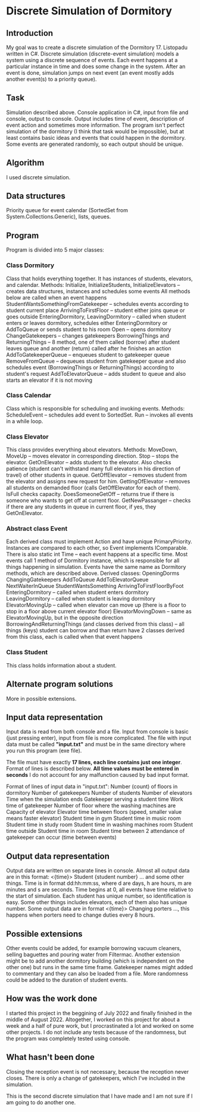 # Discrete Simulation of Dormitory

## Introduction
My goal was to create a discrete simulation of the Dormitory 17. Listopadu written in C#. Discrete simulation (discrete-event simulation)
models a system using a discrete sequence of events. Each event happens at a particular instance in time and does some change in the system. 
After an event is done, simulation jumps on next event (an event mostly adds another event(s) to a priority queue).

## Task
Simulation described above. Console application in C#, input from file and console, output to console. Output includes time of event, description
of event action and sometimes more information. The program isn't perfect simulation of the dormitory (I think that task would be impossible), 
but at least contains basic ideas and events that could happen in the dormitory. Some events are generated randomly, so each output should be unique.

## Algorithm
I used discrete simulation.

## Data structures
Priority queue for event calendar (SortedSet from System.Collections.Generic), lists, queues.

## Program
Program is divided into 5 major classes:

### Class Dormitory
Class that holds everything together. It has instances of students, elevators, and calendar.
Methods:
Initialize, InitializeStudents, InitializeElevators – creates data structures, instances and schedules some events
All methods below are called when an event happens
StudentWantsSomethingFromGatekeeper – schedules events according to student current place
ArrivingToFirstFloor – student either joins queue or goes outside
EnteringDormitory, LeavingDormitory – called when student enters or leaves dormitory, schedules either EnteringDormitory or AddToQueue or sends student to his room
Open – opens dormitory
ChangeGatekeepers – changes gatekeepers
BorrowingThings and ReturningThings – 8 method, one of them called (borrow) after student leaves queue and another (return) called after he finishes an action
AddToGatekeeperQueue – enqueues student to gatekeeper queue
RemoveFromQueue – dequeues student from gatekeeper queue and also schedules event (BorrowingThings or ReturningThings) according to student's request
AddToElevatorQueue – adds student to queue and also starts an elevator if it is not moving

### Class Calendar
Class which is responsible for scheduling and invoking events.
Methods:
ScheduleEvent – schedules add event to SortedSet.
Run – invokes all events in a while loop.

### Class Elevator
This class provides everything about elevators. 
Methods:
MoveDown, MoveUp – moves elevator in corresponding direction.
Stop – stops the elevator.
GetOnElevator – adds student to the elevator. Also checks patience (student can't withstand many full elevators in his direction of travel) 
of other students in queue.
GetOffElevator – removes student from the elevator and assigns new request for him.
GettingOfElevator – removes all students on demanded floor (calls GetOffElevator for each of them).
IsFull checks capacity.
DoesSomeoneGetOff – returns true if there is someone who wants to get off at current floor.
GetNewPassanger – checks if there are any students in queue in current floor, if yes, they GetOnElevator.

### Abstract class Event
Each derived class must implement Action and have unique PrimaryPriority. Instances are compared to each other, so Event implements IComparable.
There is also static int Time – each event happens at a specific time.
Most events call 1 method of Dormitory instance, which is responsible for all things happening in simulation. Events have the same name as Dormitory methods, which are described above.
Derived classes:
OpeningDorms
ChangingGatekeepers
AddToQueue
AddToElevatorQueue
NextWaiterInQueue
StudentWantsSomething
ArrivingToFirstFloorByFoot
EnteringDormitory – called when student enters dormitory
LeavingDormitory – called when student is leaving dormitory
ElevatorMovingUp – called when elevator can move up (there is a floor to stop in a floor above current elevator floor)
ElevatorMovingDown – same as ElevatorMovingUp, but in the opposite direction
BorrowingAndReturningThings (and classes derived from this class) – all things (keys) student can borrow and than return have 2 classes derived
from this class, each is called when that event happens

### Class Student
This class holds information about a student.

## Alternate program solutions
More in possible extensions.

## Input data representation
Input data is read from both console and a file. Input from console is basic (just pressing enter), input from file is more complicated.
The file with input data must be called **"input.txt"** and must be in the same directory where you run this program (exe file).

The file must have exactly **17 lines, each line contains just one integer**. Format of lines is described below.
**All time values must be entered in seconds**
I do not account for any malfunction caused by bad input format.

Format of lines of input data in "input.txt":
Number (count) of floors in dormitory
Number of gatekeepers
Number of students
Number of elevators
Time when the simulation ends
Gatekeeper serving a student time
Work time of gatekeeper
Number of floor where the washing machines are
Capacity of elevator
Elevator time between floors (speed, smaller value means faster elevator)
Student time in gym
Student time in music room
Student time in study room
Student time in washing machines room
Student time outside
Student time in room
Student time between 2 attendance of gatekeeper can occur (time between events)

## Output data representation
Output data are written on separate lines in console.
Almost all output data are in this format: <{time}> Student {student number} ... and some other things.
Time is in format dd:hh:mm:ss, where d are days, h are hours, m are minutes and s are seconds. Time begins at 0, all events have time relative to the start of simulation.
Each student has unique number, so identification is easy. Some other things includes elevators, each of them also has unique number.
Some output data are in format <{time}> Changing porters ..., this happens when porters need to change duties every 8 hours.

## Possible extensions
Other events could be added, for example borrowing vacuum cleaners, selling baguettes and pouring water from Filtermac.
Another extension might be to add another dormitory building (which is independent on the other one) but runs in the same time frame.
Gatekeeper names might added to commentary and they can also be loaded from a file.
More randomness could be added to the duration of student events.

## How was the work done
I started this project in the beggining of July 2022 and finally finished in the middle of August 2022.
Altogether, I worked on this project for about a week and a half of pure work, but I procrastinated a lot and worked on some other projects.
I do not include any tests because of the randomness, but the program was completely tested using console.

## What hasn't been done
Closing the reception event is not necessary, because the reception never closes. There is only a change of gatekeepers, which I've included in the simulation.

This is the second discrete simulation that I have made and I am not sure if I am going to do another one.